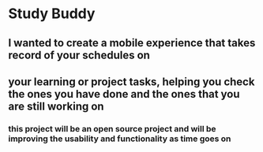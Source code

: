 # Study Buddy

## I wanted to create a mobile experience that takes record of your schedules on 
## your learning or project tasks, helping you check the ones you have done and the ones that you are still working on
### this project will be an open source project and will be improving the usability and functionality as time goes on